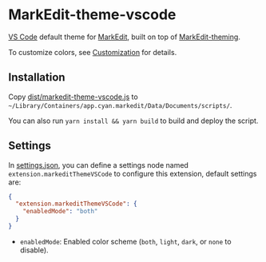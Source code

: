# MarkEdit-theme-vscode

[VS Code](https://code.visualstudio.com/) default theme for [MarkEdit](https://github.com/MarkEdit-app/MarkEdit), built on top of [MarkEdit-theming](https://github.com/MarkEdit-app/MarkEdit-theming).

To customize colors, see [Customization](https://github.com/MarkEdit-app/MarkEdit-theming/wiki#customization) for details.

## Installation

Copy [dist/markedit-theme-vscode.js](dist/markedit-theme-vscode.js) to `~/Library/Containers/app.cyan.markedit/Data/Documents/scripts/`.

You can also run `yarn install && yarn build` to build and deploy the script.

## Settings

In [settings.json](https://github.com/MarkEdit-app/MarkEdit/wiki/Customization#advanced-settings), you can define a settings node named `extension.markeditThemeVSCode` to configure this extension, default settings are:

```json
{
  "extension.markeditThemeVSCode": {
    "enabledMode": "both"
  }
}
```

- `enabledMode`: Enabled color scheme (`both`, `light`, `dark`, or `none` to disable).
